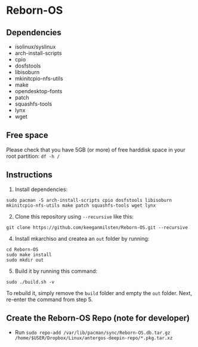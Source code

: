 # Reborn-OS

## Dependencies
- isolinux/syslinux
- arch-install-scripts
- cpio
- dosfstools
- libisoburn
- mkinitcpio-nfs-utils
- make
- opendesktop-fonts
- patch
- squashfs-tools
- lynx
- wget

## Free space

Please check that you have 5GB (or more) of free harddisk space in your root partition:
`df -h /`

## Instructions

1. Install dependencies:
```
sudo pacman -S arch-install-scripts cpio dosfstools libisoburn mkinitcpio-nfs-utils make patch squashfs-tools wget lynx
```
2. Clone this repository using `--recursive` like this:
```
git clone https://github.com/keeganmilsten/Reborn-OS.git --recursive
```
4. Install mkarchiso and createa an `out` folder by running:
```
cd Reborn-OS
sudo make install
sudo mkdir out
```
5. Build it by running this command:
```
sudo ./build.sh -v
```
To rebuild it, simply remove the `build` folder and empty the `out` folder. Next, re-enter the command from step 5.

## Create the Reborn-OS Repo (note for developer)

- Run `sudo repo-add /var/lib/pacman/sync/Reborn-OS.db.tar.gz /home/$USER/Dropbox/Linux/antergos-deepin-repo/*.pkg.tar.xz`
